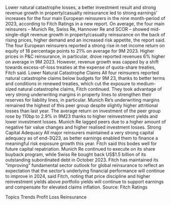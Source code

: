 Lower natural catastrophe losses, a better investment result and strong revenue growth in property/casualty reinsurance led to strong earnings’ increases for the four main European reinsurers in the nine month-period of 2023, according to Fitch Ratings in a new report.
On average, the four main reinsurers – Munich Re, Swiss Re, Hannover Re and SCOR – showed mid-single-digit revenue growth in property/casualty reinsurance on the back of rising prices, higher demand and an increased risk appetite, the report said.
The four European reinsurers reported a strong rise in net income return on equity of 18 percentage points to 21% on average for 9M 2023. Higher prices in P&C reinsurance, in particular, drove reported revenues 6% higher on average in 9M 2023. However, revenue growth was capped by a shift towards excess-of-loss treaties at the expense of quota-share treaties, Fitch said.
Lower Natural Catastrophe Claims
All four reinsurers reported natural catastrophe claims below budgets for 9M 23, thanks to better terms and conditions in renewed treaties, which cut the exposure to medium-sized natural catastrophe claims, Fitch continued. They took advantage of very strong underwriting margins in property lines to strengthen their reserves for liability lines, in particular.
Munich Re’s underwriting margins remained the highest of this peer group despite slightly higher attritional losses than last year.
The average return on investment of the peer group rose by 110bp to 2.9% in 9M23 thanks to higher reinvestment yields and lower investment losses. Munich Re lagged peers due to a higher amount of negative fair value changes and higher realised investment losses.
Strong Capital Adequacy
All major reinsurers maintained a very strong capital adequacy as of end-3Q23, as better earnings enabled them to finance a meaningful risk exposure growth this year.
Fitch said this bodes well for future capital repatriation. Munich Re continued to execute on its share buyback program, while Swiss Re bought back US$1.5 billion of its outstanding subordinated debt in October 2023.
Fitch has maintained its “improving” fundamental sector outlook for global reinsurance to reflect an expectation that the sector’s underlying financial performance will continue to improve in 2024, said Fitch, noting that price discipline and higher reinvestment yields above portfolio yields will continue to support earnings and compensate for elevated claims inflation.
Source: Fitch Ratings

Topics
Trends
Profit Loss
Reinsurance
